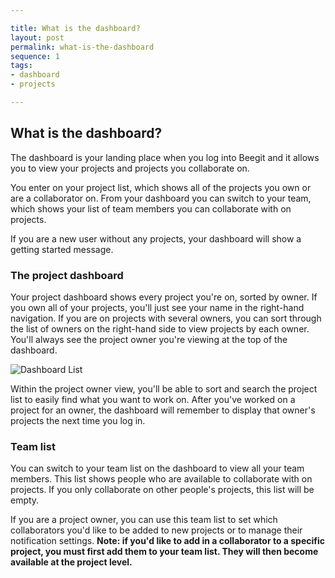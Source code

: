 ```yaml
---

title: What is the dashboard?
layout: post
permalink: what-is-the-dashboard
sequence: 1
tags:
- dashboard
- projects

---
```

## What is the dashboard? 
The dashboard is your landing place when you log into Beegit and it allows you to view your projects and projects you collaborate on.

You enter on your project list, which shows all of the projects you own or are a collaborator on. From your dashboard you can switch to your team, which shows your list of team members you can collaborate with on projects. 

If you are a new user without any projects, your dashboard will show a getting started message. 

### The project dashboard 
Your project dashboard shows every project you're on, sorted by owner. If you own all of your projects, you'll just see your name in the right-hand navigation. If you are on projects with several owners, you can sort through the list of owners on the right-hand side to view projects by each owner. You'll always see the project owner you're viewing at the top of the dashboard. 

![Dashboard List](https://s3.amazonaws.com/beegit-images/helpImages/dashboard-list.png)

Within the project owner view, you'll be able to sort and search the project list to easily find what you want to work on. After you've worked on a project for an owner, the dashboard will remember to display that owner's projects the next time you log in. 

### Team list
You can switch to your team list on the dashboard to view all your team members. This list shows people who are available to collaborate with on projects. If you only collaborate on other people's projects, this list will be empty. 

If you are a project owner, you can use this team list to set which collaborators you'd like to be added to new projects or to manage their notification settings. **Note: if you'd like to add in a collaborator to a specific project, you must first add them to your team list. They will then become available at the project level.** 
